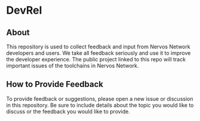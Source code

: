 # DevRel

## About
This repository is used to collect feedback and input from Nervos Network developers and users.
We take all feedback seriously and use it to improve the developer experience.
The public project linked to this repo will track important issues of the toolchains in Nervos Network.

## How to Provide Feedback
To provide feedback or suggestions, please open a new issue or discussion in this repository.
Be sure to include details about the topic you would like to discuss or the feedback you would like to provide.
